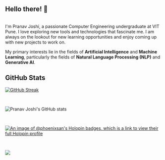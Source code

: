 <!--![Profile Banner](ezgif.com-add-text.gif)-->

## Hello there! 👋
<br/>
I'm Pranav Joshi, a passionate Computer Engineering undergraduate at VIT Pune. I love exploring new tools and technologies that fascinate me. I am always on the lookout for new learning opportunities and enjoy coming up with new projects to work on.

My primary interests lie in the fields of **Artificial Intelligence** and **Machine Learning**, particularly the fields of **Natural Language Processing (NLP)** and **Generative AI**.
<br>

## GitHub Stats
[![GitHub Streak](https://streak-stats.demolab.com/?user=Pranav-JJ)](https://git.io/streak-stats)

<br>

![Pranav Joshi's GitHub stats](https://github-readme-stats.vercel.app/api?username=Pranav-JJ&show_icons=true&theme=tokyonight)

<br>

[![An image of @phoenixsan's Holopin badges, which is a link to view their full Holopin profile](https://holopin.me/phoenixsan)](https://holopin.io/@phoenixsan)

<br>

![](https://komarev.com/ghpvc/?username=Pranav-JJ&color=blueviolet)

<!--img align="center" alt="Coding" width="1000" src="https://wallpapercave.com/wp/wp5805427.gif"/>


<!-- 
I'm Pranav Joshi, an undergraduate at VIT Pune, studying Computer Engineering

## About Me

## Projects

### Project 1: 
Description: 

### Project 2: 
Description: 

## Contributions
- 
- 

## Find Me Online
- [Personal Website]()
- [LinkedIn]() -->


<!--
**phoen1xsan/phoen1xsan** is a ✨ _special_ ✨ repository because its `README.md` (this file) appears on your GitHub profile.

Here are some ideas to get you started:

- 🔭 I’m currently working on ...
- 🌱 I’m currently learning ...
- 👯 I’m looking to collaborate on ...
- 🤔 I’m looking for help with ...
- 💬 Ask me about ...
- 📫 How to reach me: ...
- 😄 Pronouns: ...
- ⚡ Fun fact: ...
-->
